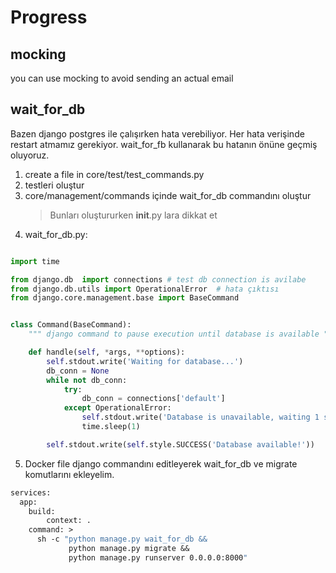 # Progress

## mocking

you can use mocking to avoid sending an actual email

## wait_for_db

Bazen django postgres ile çalışırken hata verebiliyor. Her hata verişinde restart atmamız gerekiyor. wait_for_fb kullanarak bu hatanın önüne geçmiş oluyoruz.

1. create a file in core/test/test_commands.py
2. testleri oluştur
3. core/management/commands içinde wait_for_db commandını oluştur
    > Bunları oluştururken __init__.py lara dikkat et
4. wait_for_db.py:  
```py

import time

from django.db  import connections # test db connection is avilabe
from django.db.utils import OperationalError  # hata çıktısı
from django.core.management.base import BaseCommand


class Command(BaseCommand):
    """ django command to pause execution until database is available """

    def handle(self, *args, **options):
        self.stdout.write('Waiting for database...')
        db_conn = None
        while not db_conn:
            try:
                db_conn = connections['default']
            except OperationalError:
                self.stdout.write('Database is unavailable, waiting 1 second...')
                time.sleep(1)

        self.stdout.write(self.style.SUCCESS('Database available!'))
```

5. Docker file django commandını editleyerek wait_for_db ve migrate komutlarını ekleyelim.
```dockerfile
services:
  app:
    build:
        context: .
    command: >
      sh -c "python manage.py wait_for_db &&
             python manage.py migrate &&
             python manage.py runserver 0.0.0.0:8000"
```